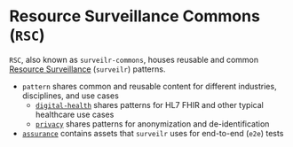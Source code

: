 # Resource Surveillance Commons (`RSC`)

`RSC`, also known as `surveilr-commons`, houses reusable and common
[Resource Surveillance](https://www.opsfolio.com/surveilr) (`surveilr`)
patterns.

- `pattern` shares common and reusable content for different industries,
  disciplines, and use cases
  - [`digital-health`](./pattern/digital-health) shares patterns for HL7 FHIR
    and other typical healthcare use cases
  - [`privacy`](./pattern/privacy) shares patterns for anonymization and
    de-identification
- [`assurance`](./assurance) contains assets that `surveilr` uses for end-to-end
  (`e2e`) tests
